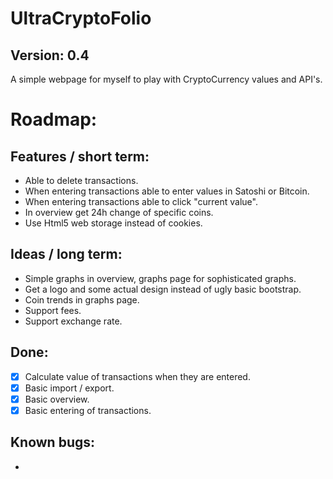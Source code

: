 # UltraCryptoFolio
## Version: 0.4

A simple webpage for myself to play with CryptoCurrency values and API's.

# Roadmap:

## Features / short term:
- Able to delete transactions.
- When entering transactions able to enter values in Satoshi or Bitcoin.
- When entering transactions able to click "current value".
- In overview get 24h change of specific coins.
- Use Html5 web storage instead of cookies.

## Ideas / long term:
- Simple graphs in overview, graphs page for sophisticated graphs.
- Get a logo and some actual design instead of ugly basic bootstrap.
- Coin trends in graphs page.
- Support fees.
- Support exchange rate.

## Done:
- [x]	Calculate value of transactions when they are entered.
- [x] Basic import / export.
- [x] Basic overview.
- [x] Basic entering of transactions.

## Known bugs:
- 